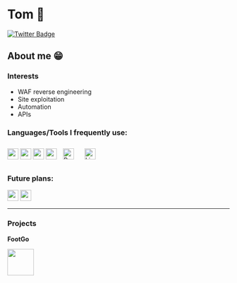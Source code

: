 # Tom 👋
[![Twitter Badge](https://img.shields.io/badge/-@golang-1ca0f1?style=flat&labelColor=1ca0f1&logo=twitter&logoColor=white&link=https://twitter.com/golang)](https://twitter.com/golang)

<link href="https://languages.abranhe.com/logos.css" rel="stylesheet">


## About me 😁
### Interests
* WAF reverse engineering
* Site exploitation
* Automation
* APIs

### Languages/Tools I frequently use:
<div align="left"> 
<a><img src="https://cdn.jsdelivr.net/npm/programming-languages-logos/src/javascript/javascript.png" height="25" width="25"></a>
<a><img src="https://cdn.jsdelivr.net/npm/programming-languages-logos/src/go/go.png" height="25" width="25"> </a>
<a><img src="https://cdn.jsdelivr.net/npm/programming-languages-logos/src/python/python.png" height="25" width="25"></a>
<a><img src="https://upload.wikimedia.org/wikipedia/commons/a/a7/React-icon.svg" height="25" width="25"></a>
<a href="https://www.raspberrypi.org/" target="_blank"><img style="margin: 10px" src="https://profilinator.rishav.dev/skills-assets/raspberrypi.png" alt="Raspberry Pi" height="25" /></a> 
<a href="https://www.linux.org/" target="_blank"><img style="margin: 10px" src="https://profilinator.rishav.dev/skills-assets/linux-original.svg" alt="Linux" height="25" /></a>  
</div> 

### Future plans:
<img src="https://www.rust-lang.org/logos/rust-logo-512x512.png" height="25" width="25"> <img src="https://upload.wikimedia.org/wikipedia/commons/a/a7/React-icon.svg" height="25" width="25">

****

### Projects

**FootGo**

<img src="https://i.ibb.co/R0fhsmg/foot-Go-Logo.png" width="60" height="60">
